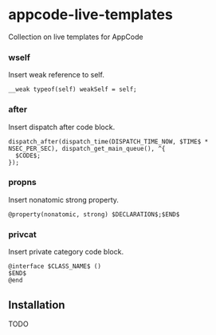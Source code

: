 # appcode-live-templates
Collection on live templates for AppCode

### wself
Insert weak reference to self.
```
__weak typeof(self) weakSelf = self;
```

### after
Insert dispatch after code block.
```
dispatch_after(dispatch_time(DISPATCH_TIME_NOW, $TIME$ * NSEC_PER_SEC), dispatch_get_main_queue(), ^{
  $CODE$;
});
```

### propns
Insert nonatomic strong property.
```
@property(nonatomic, strong) $DECLARATION$;$END$
```

### privcat
Insert private category code block.
```
@interface $CLASS_NAME$ ()
$END$
@end
```

## Installation
TODO

